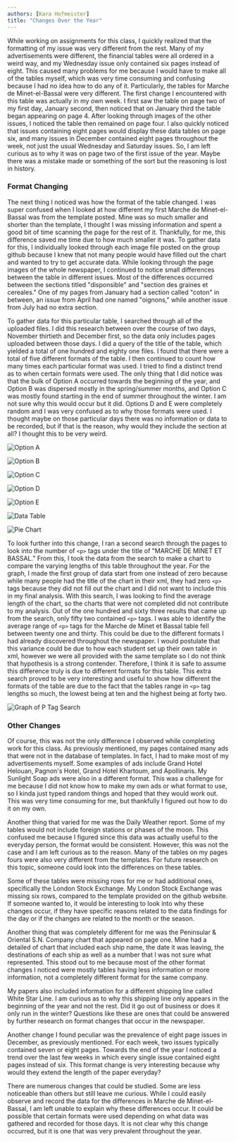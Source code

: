 ```yaml
---
authors: [Kara Hofmeister]
title: "Changes Over the Year"
---
```


While working on assignments for this class, I quickly realized that the formatting of my issue was very different from the rest. Many of my advertisements were different, the financial tables were all ordered in a weird way, and my Wednesday issue only contained six pages instead of eight. This caused many problems for me because I would have to make all of the tables myself, which was very time consuming and confusing because I had no idea how to do any of it. Particularly, the tables for Marche de Minet-el-Bassal were very different. The first change I encountered with this table was actually in my own week. I first saw the table on page two of my first day, January second, then noticed that on January third the table began appearing on page 4. After looking through images of the other issues, I noticed the table then remained on page four. I also quickly noticed that issues containing eight pages would display these data tables on page six, and many issues in December contained eight pages throughout the week, not just the usual Wednesday and Saturday issues. So, I am left curious as to why it was on page two of the first issue of the year. Maybe there was a mistake made or something of the sort but the reasoning is lost in history.

### Format Changing
The next thing I noticed was how the format of the table changed. I was super confused when I looked at how different my first Marche de Minet-el-Bassal was from the template posted. Mine was so much smaller and shorter than the template, I thought I was missing information and spent a good bit of time scanning the page for the rest of it. Thankfully, for me, this difference saved me time due to how much smaller it was. To gather data for this, I individually looked through each image file posted on the group github because I knew that not many people would have filled out the chart and wanted to try to get accurate data. While looking through the page images of the whole newspaper, I continued to notice small differences between the table in different issues. Most of the differences occurred between the sections titled "disponsible" and "section des graines et cereales." One of my pages from January had a section called "coton" in between, an issue from April had one named "oignons," while another issue from July had no extra section.

To gather data for this particular table, I searched through all of the uploaded files. I did this research between over the course of two days, November thirtieth and December first, so the data only includes pages uploaded between those days. I did a query of the title of the table, which yielded a total of one hundred and eighty one files. I found that there were a total of five different formats of the table. I then continued to count how many times each particular format was used. I tried to find a distinct trend as to when certain formats were used. The only thing that I did notice was that the bulk of Option A occurred towards the beginning of the year, and Option B was dispersed mostly in the spring/summer months, and Option C was mostly found starting in the end of summer throughout the winter. I am not sure why this would occur but it did. Options D and E were completely random and I was very confused as to why those formats were used. I thought maybe on those particular days there was no information or data to be recorded, but if that is the reason, why would they include the section at all? I thought this to be very weird.

![Option A](https://github.com/dig-eg-gaz/dig-eg-gaz.github.io/blob/master/images/analysis-images/hofmeister-optionA.png?raw=true "Option A")

![Option B](https://github.com/dig-eg-gaz/dig-eg-gaz.github.io/blob/master/images/analysis-images/hofmeister-optionB.png?raw=true "Option B")

![Option C](https://github.com/dig-eg-gaz/dig-eg-gaz.github.io/blob/master/images/analysis-images/hofmeister-optionC.png?raw=true "Option C")

![Option D](https://github.com/dig-eg-gaz/dig-eg-gaz.github.io/blob/master/images/analysis-images/hofmeister-optionD.png?raw=true "Option D")

![Option E](https://github.com/dig-eg-gaz/dig-eg-gaz.github.io/blob/master/images/analysis-images/hofmeister-OptionE.png?raw=true "Option #")

![Data Table](https://github.com/dig-eg-gaz/dig-eg-gaz.github.io/blob/master/images/analysis-images/hofmeister-datable.png?raw=true)

![Pie Chart](https://github.com/dig-eg-gaz/dig-eg-gaz.github.io/blob/master/images/analysis-images/hofmeister-piechart.png?raw=true)

To look further into this change, I ran a second search through the pages to look into the number of `<p>` tags under the title of "MARCHE DE MINET ET BASSAL." From this, I took the data from the search to make a chart to compare the varying lengths of this table throughout the year. For the graph, I made the first group of data start from one instead of zero because while many people had the title of the chart in their xml, they had zero `<p>` tags because they did not fill out the chart and I did not want to include this in my final analysis. With this search, I was looking to find the average length of the chart, so the charts that were not completed did not contribute to my analysis. Out of the one hundred and sixty three results that came up from the search, only fifty two contained `<p>` tags. I was able to identify the average range of `<p>` tags for the Marche de Minet et Bassal table fell between twenty one and thirty. This could be due to the different formats I had already discovered throughout the newspaper. I would postulate that this variance could be due to how each student set up their own table in xml, however we were all provided with the same template so I do not think that hypothesis is a strong contender. Therefore, I think it is safe to assume this difference truly is due to different formats for this table. This extra search proved to be very interesting and useful to show how different the formats of the table are due to the fact that the tables range in `<p>` tag lengths so much, the lowest being at ten and the highest being at forty two.

![Graph of P Tag Search](https://github.com/dig-eg-gaz/dig-eg-gaz.github.io/blob/master/images/analysis-images/hofmeister-p-tag-graph.png?raw=true)

### Other Changes

Of course, this was not the only difference I observed while completing work for this class. As previously mentioned, my pages contained many ads that were not in the database of templates. In fact, I had to make most of my advertisements myself. Some examples of ads include Grand Hotel Helouan, Pagnon's Hotel, Grand Hotel Khartoum, and Apollinaris. My Sunlight Soap ads were also in a different format. This was a challenge for me because I did not know how to make my own ads or what format to use, so I kinda just typed random things and hoped that they would work out. This was very time consuming for me, but thankfully I figured out how to do it on my own.

Another thing that varied for me was the Daily Weather report. Some of my tables would not include foreign stations or phases of the moon. This confused me because I figured since this data was actually useful to the everyday person, the format would be consistent. However, this was not the case and I am left curious as to the reason. Many of the tables on my pages fours were also very different from the templates. For future research on this topic, someone could look into the differences on these tables.

Some of these tables were missing rows for me or had additional ones, specifically the London Stock Exchange. My London Stock Exchange was missing six rows, compared to the template provided on the github website. If someone wanted to, it would be interesting to look into why these changes occur, if they have specific reasons related to the data findings for the day or if the changes are related to the month or the season.

Another thing that was completely different for me was the Peninsular & Oriental S.N. Company chart that appeared on page one. Mine had a detailed of chart that included each ship name, the date it was leaving, the destinations of each ship as well as a number that I was not sure what represented. This stood out to me because most of the other format changes I noticed were mostly tables having less information or more information, not a completely different format for the same company.

My papers also included information for a different shipping line called White Star Line. I am curious as to why this shipping line only appears in the beginning of the year and not the rest. Did it go out of business or does it only run in the winter? Questions like these are ones that could be answered by further research on format changes that occur in the newspaper.

Another change I found peculiar was the prevalence of eight page issues in December, as previously mentioned. For each week, two issues typically contained seven or eight pages. Towards the end of the year I noticed a trend over the last few weeks in which every single issue contained eight pages instead of six. This format change is very interesting because why would they extend the length of the paper everyday?

There are numerous changes that could be studied. Some are less noticeable than others but still leave me curious. While I could easily observe and record the data for the differences in Marche de Minet-el-Bassal, I am left unable to explain why these differences occur. It could be possible that certain formats were used depending on what data was gathered and recorded for those days. It is not clear why this change occurred, but it is one that was very prevalent throughout the year.
